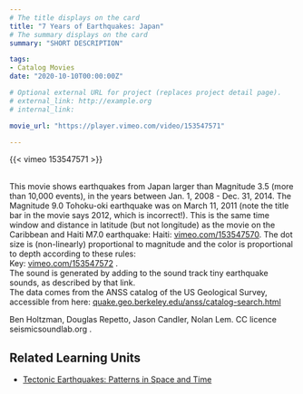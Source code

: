 ```yaml
---
# The title displays on the card
title: "7 Years of Earthquakes: Japan"
# The summary displays on the card
summary: "SHORT DESCRIPTION"

tags:
- Catalog Movies
date: "2020-10-10T00:00:00Z"

# Optional external URL for project (replaces project detail page).
# external_link: http://example.org
# internal_link:

movie_url: "https://player.vimeo.com/video/153547571"

---
```


{{< vimeo 153547571 >}}

\
This movie shows earthquakes from Japan larger than Magnitude 3.5 (more than 10,000 events), in the years between Jan. 1, 2008 - Dec. 31, 2014. The Magnitude 9.0 Tohoku-oki earthquake was on March 11, 2011 (note the title bar in the movie says 2012, which is incorrect!). This is the same time window and distance in latitude (but not longitude) as the movie on the Caribbean and Haiti M7.0 earthquake: Haiti: [vimeo.com/153547570](https://vimeo.com/153547570). The dot size is (non-linearly) proportional to magnitude and the color is proportional to depth according to these rules:\
Key: [vimeo.com/153547572](https://vimeo.com/153547572) .\
The sound is generated by adding to the sound track tiny earthquake sounds, as described by that link.\
The data comes from the ANSS catalog of the US Geological Survey, accessible from here: [quake.geo.berkeley.edu/anss/catalog-search.html](http://www.quake.geo.berkeley.edu/anss/catalog-search.html)

Ben Holtzman, Douglas Repetto, Jason Candler, Nolan Lem. CC licence seismicsoundlab.org .

## Related Learning Units
* [Tectonic Earthquakes: Patterns in Space and Time](../../learningunits/2_tectoniceqs/)

